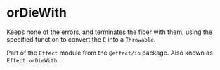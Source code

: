 # orDieWith

Keeps none of the errors, and terminates the fiber with them, using the
specified function to convert the `E` into a `Throwable`.

Part of the `Effect` module from the `@effect/io` package. Also known as `Effect.orDieWith`.
